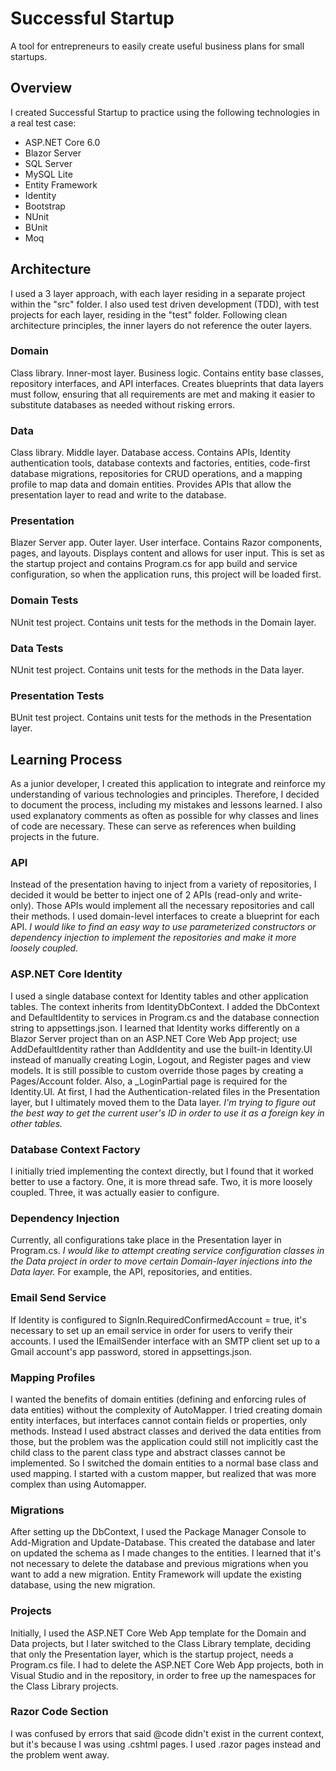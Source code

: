 # Successful Startup
A tool for entrepreneurs to easily create useful business plans for small startups.

## Overview
I created Successful Startup to practice using the following technologies in a real test case:
* ASP.NET Core 6.0
* Blazor Server
* SQL Server
* MySQL Lite
* Entity Framework
* Identity
* Bootstrap
* NUnit
* BUnit
* Moq

## Architecture
I used a 3 layer approach, with each layer residing in a separate project within the "src" folder. I also used test driven development (TDD), with test projects for each layer, residing in the "test" folder. Following clean architecture principles, the inner layers do not reference the outer layers.

### Domain
Class library. Inner-most layer. Business logic. Contains entity base classes, repository interfaces, and API interfaces. Creates blueprints that data layers must follow, ensuring that all requirements are met and making it easier to substitute databases as needed without risking errors.

### Data
Class library. Middle layer. Database access. Contains APIs, Identity authentication tools, database contexts and factories, entities, code-first database migrations, repositories for CRUD operations, and a mapping profile to map data and domain entities. Provides APIs that allow the presentation layer to read and write to the database.

### Presentation
Blazer Server app. Outer layer. User interface. Contains Razor components, pages, and layouts. Displays content and allows for user input. This is set as the startup project and contains Program.cs for app build and service configuration, so when the application runs, this project will be loaded first.

### Domain Tests
NUnit test project. Contains unit tests for the methods in the Domain layer.

### Data Tests
NUnit test project. Contains unit tests for the methods in the Data layer.

### Presentation Tests
BUnit test project. Contains unit tests for the methods in the Presentation layer.

## Learning Process
As a junior developer, I created this application to integrate and reinforce my understanding of various technologies and principles. Therefore, I decided to document the process, including my mistakes and lessons learned. I also used explanatory comments as often as possible for why classes and lines of code are necessary. These can serve as references when building projects in the future.

### API
Instead of the presentation having to inject from a variety of repositories, I decided it would be better to inject one of 2 APIs (read-only and write-only). Those APIs would implement all the necessary repositories and call their methods. I used domain-level interfaces to create a blueprint for each API. *I would like to find an easy way to use parameterized constructors or dependency injection to implement the repositories and make it more loosely coupled.*

### ASP.NET Core Identity
I used a single database context for Identity tables and other application tables. The context inherits from IdentityDbContext. I added the DbContext and DefaultIdentity to services in Program.cs and the database connection string to appsettings.json. I learned that Identity works differently on a Blazor Server project than on an ASP.NET Core Web App project; use AddDefaultIdentity<AppUser> rather than AddIdentity and use the built-in Identity.UI instead of manually creating Login, Logout, and Register pages and view models. It is still possible to custom override those pages by creating a Pages/Account folder. Also, a _LoginPartial page is required for the Identity.UI. At first, I had the Authentication-related files in the Presentation layer, but I ultimately moved them to the Data layer. *I'm trying to figure out the best way to get the current user's ID in order to use it as a foreign key in other tables.*

### Database Context Factory
I initially tried implementing the context directly, but I found that it worked better to use a factory. One, it is more thread safe. Two, it is more loosely coupled. Three, it was actually easier to configure.

### Dependency Injection
Currently, all configurations take place in the Presentation layer in Program.cs. *I would like to attempt creating service configuration classes in the Data project in order to move certain Domain-layer injections into the Data layer.* For example, the API, repositories, and entities.

### Email Send Service
If Identity is configured to SignIn.RequiredConfirmedAccount = true, it's necessary to set up an email service in order for users to verify their accounts. I used the IEmailSender interface with an SMTP client set up to a Gmail account's app password, stored in appsettings.json. 

### Mapping Profiles
I wanted the benefits of domain entities (defining and enforcing rules of data entities) without the complexity of AutoMapper. I tried creating domain entity interfaces, but interfaces cannot contain fields or properties, only methods. Instead I used abstract classes and derived the data entities from those, but the problem was the application could still not implicitly cast the child class to the parent class type and abstract classes cannot be implemented. So I switched the domain entities to a normal base class and used mapping. I started with a custom mapper, but realized that was more complex than using Automapper.

### Migrations
After setting up the DbContext, I used the Package Manager Console to Add-Migration and Update-Database. This created the database and later on updated the schema as I made changes to the entities. I learned that it's not necessary to delete the database and previous migrations when you want to add a new migration. Entity Framework will update the existing database, using the new migration.

### Projects
Initially, I used the ASP.NET Core Web App template for the Domain and Data projects, but I later switched to the Class Library template, deciding that only the Presentation layer, which is the startup project, needs a Program.cs file. I had to delete the ASP.NET Core Web App projects, both in Visual Studio and in the repository, in order to free up the namespaces for the Class Library projects.

### Razor Code Section
I was confused by errors that said @code didn't exist in the current context, but it's because I was using .cshtml pages. I used .razor pages instead and the
problem went away.
